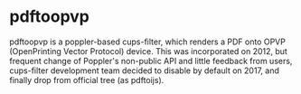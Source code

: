 pdftoopvp
=========

pdftoopvp is a poppler-based cups-filter, which renders a PDF onto OPVP
(OpenPrinting Vector Protocol) device. This was incorporated on 2012,
but frequent change of Poppler's non-public API and little feedback from
users, cups-filter development team decided to disable by default on 2017,
and finally drop from official tree (as pdftoijs).
